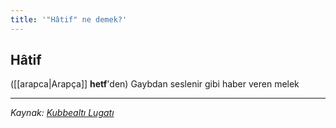 ```yaml
---
title: '"Hâtif" ne demek?'
---
```


## Hâtif
([[arapca|Arapça]] **hetf**'den) Gaybdan seslenir gibi haber veren melek

---
*Kaynak: [Kubbealtı Lugatı](https://www.lugatim.com/s/hatif)*